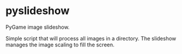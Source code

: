 pyslideshow
===========

PyGame image slideshow. 

Simple script that will process all images in a directory. 
The slideshow manages the image scaling to fill the screen. 

